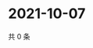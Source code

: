 # 2021-10-07

共 0 条

<!-- BEGIN WEIBO -->
<!-- 最后更新时间 Thu Oct 07 2021 14:10:09 GMT+0800 (China Standard Time) -->

<!-- END WEIBO -->
